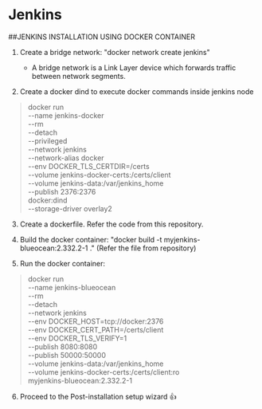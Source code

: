 # Jenkins

##JENKINS INSTALLATION USING DOCKER CONTAINER

1. Create a bridge network: "docker network create jenkins"
   - A bridge network is a Link Layer device which forwards traffic between network segments.

2. Create a docker dind to execute docker commands inside jenkins node
   
 >  docker run \
 >   --name jenkins-docker \
 >   --rm \
 >   --detach \
 >   --privileged \
 >   --network jenkins \
 >   --network-alias docker \
 >   --env DOCKER_TLS_CERTDIR=/certs \
 >   --volume jenkins-docker-certs:/certs/client \
 >   --volume jenkins-data:/var/jenkins_home \
 >   --publish 2376:2376 \
 >   docker:dind \
 >   --storage-driver overlay2

3. Create a dockerfile. Refer the code from this repository.

4. Build the docker container: "docker build -t myjenkins-blueocean:2.332.2-1 ." (Refer the file from repository)

5. Run the docker container:

 > docker run \
 >   --name jenkins-blueocean \
 >   --rm \
 >   --detach \
 >   --network jenkins \
 >   --env DOCKER_HOST=tcp://docker:2376 \
 >   --env DOCKER_CERT_PATH=/certs/client \
 >   --env DOCKER_TLS_VERIFY=1 \
 >   --publish 8080:8080 \
 >   --publish 50000:50000 \
 >   --volume jenkins-data:/var/jenkins_home \
 >   --volume jenkins-docker-certs:/certs/client:ro \
 >   myjenkins-blueocean:2.332.2-1

6. Proceed to the Post-installation setup wizard :+1:
